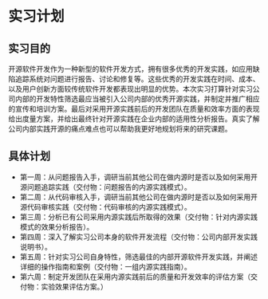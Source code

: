 # 实习计划
## 实习目的
 开源软件开发作为一种新型的软件开发方式，拥有很多优秀的开发实践，如应用缺陷追踪系统对问题进行报告、讨论和修复等。这些优秀的开发实践在时间、成本、以及用户创新方面较传统软件开发都表现出明显的优势。本次实习打算针对实习公司内部的开发特性筛选最应当被引入公司内部的优秀开源实践，并制定并推广相应的宣传和培训方案。最后对采用开源实践前后的开发团队在质量和效率方面的表现给出度量方案，并给出最终针对开源实践在企业内部的适用性分析报告。真实了解公司内部实践开源的痛点难点也可以帮助我更好地规划将来的研究课题。
## 具体计划
- 第一周：从问题报告入手，调研当前其他公司在做内源时是否以及如何采用开源问题追踪实践（交付物：问题报告的内源实践模式）。
- 第二周：从代码审核入手，调研当前其他公司在做内源时是否以及如何采用开源代码审核实践（交付物：代码审核的内源实践模式）。
- 第三周：分析已有公司采用内源实践后所取得的效果（交付物：针对内源实践模式的效果分析报告）。
- 第四周：深入了解实习公司本身的软件开发流程（交付物：公司内部开发实践说明书）。
- 第五周：针对实习公司自身特性，筛选最佳的内部开源软件开发实践，并阐述详细的操作指南和案例（交付物：一组内源实践指南）。
- 第六周：制定开发团队在采用内源实践前后的质量和开发效率的评估方案（交付物：实验效果评估方案。）

